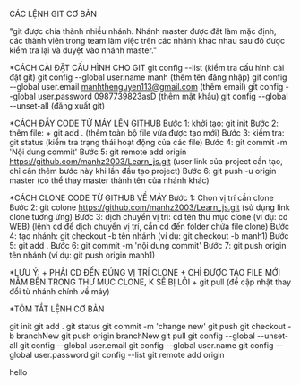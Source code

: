 CÁC LỆNH GIT CƠ BẢN

"git được chia thành nhiều nhánh. Nhánh master được đăt làm mặc định, các thành viên trong
team làm việc trên các nhánh khác nhau sau đó được kiểm tra lại và duyệt vào nhánh master."

*CÁCH CÀI ĐẶT CẤU HÌNH CHO GIT
git config --list (kiểm tra cấu hình cài đặt git) 
git config --global user.name manh (thêm tên đăng nhập)
git config --global user.email manhthenguyen113@gmail.com (thêm email)
git config --global user.password 0987739823asD (thêm mật khẩu)
git config --global --unset-all (đăng xuất git)

*CÁCH ĐẨY CODE TỪ MÁY LÊN GITHUB
Bước 1: khởi tạo: git init
Bước 2: thêm file: + git add . (thêm toàn bộ file vừa được tạo mới)
Bước 3: kiểm tra: git status (kiểm tra trạng thái hoạt động của các file)
Bước 4: git commit -m 'Nội dung commit'
Bước 5: git remote add origin https://github.com/manhz2003/Learn_js.git
(user link của project cần tạo, chỉ cần thêm bước này khi lần đầu tạo project)
Bước 6: git push -u origin master (có thể thay master thành tên của nhánh khác)

*CÁCH CLONE CODE TỪ GITHUB VỀ MÁY
Bước 1: Chọn vị trí cần clone
Bước 2: git colone https://github.com/manhz2003/Learn_js.git
(sử dụng link clone tương ứng)
Bước 3: dịch chuyển vị trí: cd tên thư mục clone (ví dụ: cd WEB) 
(lệnh cd để dịch chuyển vị trí, cần cd đến folder chứa file clone)
Bước 4: tạo nhánh: git checkout -b tên nhánh (ví dụ: git checkout -b manh1)
Bước 5: git add .
Bước 6: git commit -m 'nội dung commit'
Bước 7: git push origin tên nhánh (ví dụ: git push origin manh1)

*LƯU Ý: + PHẢI CD ĐẾN ĐÚNG VỊ TRÍ CLONE
        + CHỈ ĐƯỢC TẠO FILE MỚI NẰM BÊN TRONG THƯ MỤC CLONE, K SẼ BỊ LỖI
        + git pull (để cập nhật thay đổi từ nhánh chính về máy)

*TÓM TẮT LỆNH CƠ BẢN

git init
git add .
git status
git commit -m 'change new'
git push
git checkout -b branchNew
git push origin branchNew
git pull
git config --global --unset-all
git config --global user.email
git config --global user.name
git config --global user.password
git config --list
git remote add origin

hello





